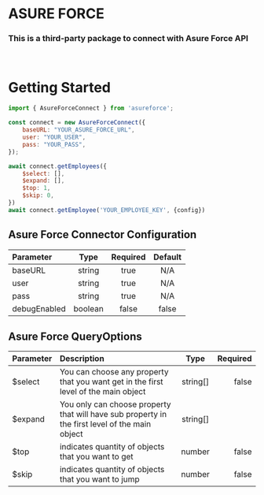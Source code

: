 # ASURE FORCE

### This is a third-party package to connect with Asure Force API
<br>

# Getting Started

```javascript
import { AsureForceConnect } from 'asureforce';

const connect = new AsureForceConnect({
    baseURL: "YOUR_ASURE_FORCE_URL",
    user: "YOUR_USER",
    pass: "YOUR_PASS",
});

await connect.getEmployees({
    $select: [],
    $expand: [],
    $top: 1,
    $skip: 0,
})
await connect.getEmployee('YOUR_EMPLOYEE_KEY', {config})
```

## Asure Force Connector Configuration

| Parameter    | Type    | Required | Default  |
| :----------- | :-----: | :------: | :-------: |
| baseURL      | string  | true     | N/A      |
| user         | string  | true     | N/A      |
| pass         | string  | true     | N/A      |
| debugEnabled | boolean | false    | false    |

## Asure Force QueryOptions
| Parameter | Description     | Type     | Required |
| :-------- | :------------- | :------: | -------: |
| $select   | You can choose any property that you want get in the first level of the main object  | string[] | false |
| $expand   | You only can choose property that will have sub property in the first level of the main object | string[] ||
| $top      | indicates quantity of objects that you want to get | number |false|
| $skip     | indicates quantity of objects that you want to jump | number |false|